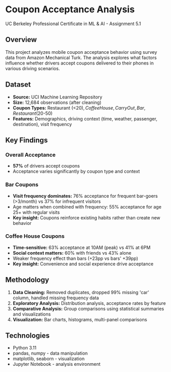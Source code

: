 # Coupon Acceptance Analysis

UC Berkeley Professional Certificate in ML & AI - Assignment 5.1

## Overview

This project analyzes mobile coupon acceptance behavior using survey data from Amazon Mechanical Turk. The analysis explores what factors influence whether drivers accept coupons delivered to their phones in various driving scenarios.

## Dataset

- **Source:** UCI Machine Learning Repository
- **Size:** 12,684 observations (after cleaning)
- **Coupon Types:** Restaurant (<$20), Coffee House, Carry Out, Bar, Restaurant ($20-50)
- **Features:** Demographics, driving context (time, weather, passenger, destination), visit frequency

## Key Findings

### Overall Acceptance
- **57%** of drivers accept coupons
- Acceptance varies significantly by coupon type and context

### Bar Coupons
- **Visit frequency dominates:** 76% acceptance for frequent bar-goers (>3/month) vs 37% for infrequent visitors
- Age matters when combined with frequency: 55% acceptance for age 25+ with regular visits
- **Key insight:** Coupons reinforce existing habits rather than create new behavior

### Coffee House Coupons  
- **Time-sensitive:** 63% acceptance at 10AM (peak) vs 41% at 6PM
- **Social context matters:** 60% with friends vs 43% alone
- Weaker frequency effect than bars (+23pp vs bars' +39pp)
- **Key insight:** Convenience and social experience drive acceptance

## Methodology

1. **Data Cleaning:** Removed duplicates, dropped 99% missing 'car' column, handled missing frequency data
2. **Exploratory Analysis:** Distribution analysis, acceptance rates by feature
3. **Comparative Analysis:** Group comparisons using statistical summaries and visualizations
4. **Visualization:** Bar charts, histograms, multi-panel comparisons

## Technologies

- Python 3.11
- pandas, numpy - data manipulation
- matplotlib, seaborn - visualization
- Jupyter Notebook - analysis environment
